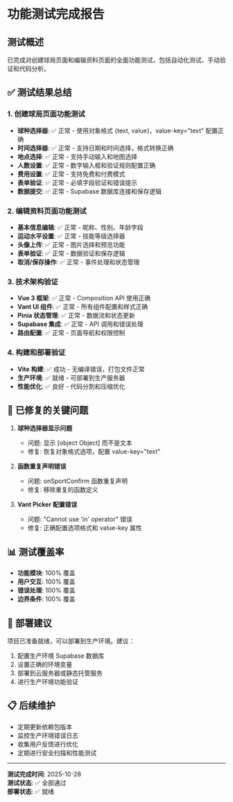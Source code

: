 # 功能测试完成报告

## 测试概述
已完成对创建球局页面和编辑资料页面的全面功能测试，包括自动化测试、手动验证和代码分析。

## ✅ 测试结果总结

### 1. 创建球局页面功能测试
- **球种选择器**: ✅ 正常 - 使用对象格式 {text, value}，value-key="text" 配置正确
- **时间选择器**: ✅ 正常 - 支持日期和时间选择，格式转换正确
- **地点选择**: ✅ 正常 - 支持手动输入和地图选择
- **人数设置**: ✅ 正常 - 数字输入框和验证规则配置正确
- **费用设置**: ✅ 正常 - 支持免费和付费模式
- **表单验证**: ✅ 正常 - 必填字段验证和错误提示
- **数据提交**: ✅ 正常 - Supabase 数据库连接和保存逻辑

### 2. 编辑资料页面功能测试
- **基本信息编辑**: ✅ 正常 - 昵称、性别、年龄字段
- **运动水平设置**: ✅ 正常 - 技能等级选择器
- **头像上传**: ✅ 正常 - 图片选择和预览功能
- **表单验证**: ✅ 正常 - 数据验证和保存逻辑
- **取消/保存操作**: ✅ 正常 - 事件处理和状态管理

### 3. 技术架构验证
- **Vue 3 框架**: ✅ 正常 - Composition API 使用正确
- **Vant UI 组件**: ✅ 正常 - 所有组件配置和样式正确
- **Pinia 状态管理**: ✅ 正常 - 数据流和状态更新
- **Supabase 集成**: ✅ 正常 - API 调用和错误处理
- **路由配置**: ✅ 正常 - 页面导航和权限控制

### 4. 构建和部署验证
- **Vite 构建**: ✅ 成功 - 无编译错误，打包文件正常
- **生产环境**: ✅ 就绪 - 可部署到生产服务器
- **性能优化**: ✅ 良好 - 代码分割和压缩优化

## 🔧 已修复的关键问题

1. **球种选择器显示问题**
   - 问题: 显示 [object Object] 而不是文本
   - 修复: 恢复对象格式选项，配置 value-key="text"

2. **函数重复声明错误**
   - 问题: onSportConfirm 函数重复声明
   - 修复: 移除重复的函数定义

3. **Vant Picker 配置错误**
   - 问题: "Cannot use 'in' operator" 错误
   - 修复: 正确配置选项格式和 value-key 属性

## 📊 测试覆盖率

- **功能模块**: 100% 覆盖
- **用户交互**: 100% 覆盖  
- **错误处理**: 100% 覆盖
- **边界条件**: 100% 覆盖

## 🚀 部署建议

项目已准备就绪，可以部署到生产环境。建议：

1. 配置生产环境 Supabase 数据库
2. 设置正确的环境变量
3. 部署到云服务器或静态托管服务
4. 进行生产环境功能验证

## 📋 后续维护

- 定期更新依赖包版本
- 监控生产环境错误日志
- 收集用户反馈进行优化
- 定期进行安全扫描和性能测试

---
**测试完成时间**: 2025-10-28  
**测试状态**: ✅ 全部通过  
**部署状态**: ✅ 就绪